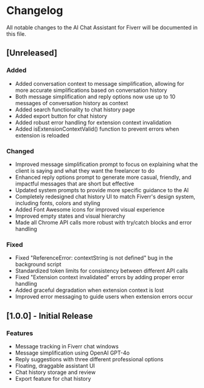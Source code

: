 # Changelog

All notable changes to the AI Chat Assistant for Fiverr will be documented in this file.

## [Unreleased]

### Added
- Added conversation context to message simplification, allowing for more accurate simplifications based on conversation history
- Both message simplification and reply options now use up to 10 messages of conversation history as context
- Added search functionality to chat history page
- Added export button for chat history
- Added robust error handling for extension context invalidation
- Added isExtensionContextValid() function to prevent errors when extension is reloaded

### Changed
- Improved message simplification prompt to focus on explaining what the client is saying and what they want the freelancer to do
- Enhanced reply options prompt to generate more casual, friendly, and impactful messages that are short but effective
- Updated system prompts to provide more specific guidance to the AI
- Completely redesigned chat history UI to match Fiverr's design system, including fonts, colors and styling
- Added Font Awesome icons for improved visual experience
- Improved empty states and visual hierarchy
- Made all Chrome API calls more robust with try/catch blocks and error handling

### Fixed
- Fixed "ReferenceError: contextString is not defined" bug in the background script
- Standardized token limits for consistency between different API calls
- Fixed "Extension context invalidated" errors by adding proper error handling
- Added graceful degradation when extension context is lost
- Improved error messaging to guide users when extension errors occur

## [1.0.0] - Initial Release

### Features
- Message tracking in Fiverr chat windows
- Message simplification using OpenAI GPT-4o
- Reply suggestions with three different professional options
- Floating, draggable assistant UI
- Chat history storage and review
- Export feature for chat history 